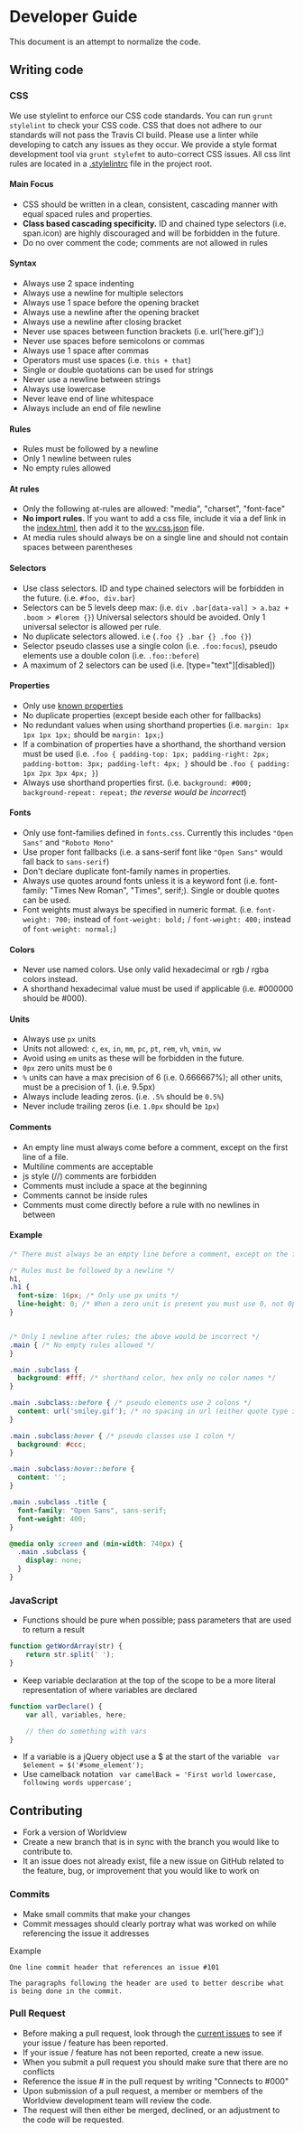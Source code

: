 # Developer Guide

This document is an attempt to normalize the code.

## Writing code

### CSS

We use stylelint to enforce our CSS code standards. You can run `grunt stylelint` to check your CSS code. CSS that does not adhere to our standards will not pass the Travis CI build. Please use a linter while developing to catch any issues as they occur. We provide a style format development tool via `grunt stylefmt` to auto-correct CSS issues. All css lint rules are located in a [.stylelintrc](https://github.com/nasa-gibs/worldview/blob/development/.stylelintrc) file in the project root.

#### Main Focus
* CSS should be written in a clean, consistent, cascading manner with equal spaced rules and properties.
* **Class based cascading specificity.** ID and chained type selectors (i.e. span.icon) are highly discouraged and will be forbidden in the future.
* Do no over comment the code; comments are not allowed in rules

#### Syntax
* Always use 2 space indenting
* Always use a newline for multiple selectors
* Always use 1 space before the opening bracket
* Always use a newline after the opening bracket
* Always use a newline after closing bracket
* Never use spaces between function brackets (i.e. url('here.gif');)
* Never use spaces before semicolons or commas
* Always use 1 space after commas
* Operators must use spaces (i.e. `this + that`)
* Single or double quotations can be used for strings
* Never use a newline between strings
* Always use lowercase
* Never leave end of line whitespace
* Always include an end of file newline

#### Rules
* Rules must be followed by a newline
* Only 1 newline between rules
* No empty rules allowed

#### At rules
* Only the following at-rules are allowed: "media", "charset", "font-face"
* **No import rules.** If you want to add a css file, include it via a def link in the [index.html](https://github.com/nasa-gibs/worldview/blob/development/web/index.html), then add it to the [wv.css.json](https://github.com/nasa-gibs/worldview/blob/master/deploy/wv.css.json) file.
* At media rules should always be on a single line and should not contain spaces between parentheses

#### Selectors
* Use class selectors. ID and type chained selectors will be forbidden in the future. (i.e. `#foo, div.bar`)
* Selectors can be 5 levels deep max: (i.e. `div .bar[data-val] > a.baz + .boom > #lorem {}`)
  Universal selectors should be avoided. Only 1 universal selector is allowed per rule.
* No duplicate selectors allowed. i.e (`.foo {} .bar {} .foo {}`)
* Selector pseudo classes use a single colon (i.e. `.foo:focus`), pseudo elements use a double colon (i.e. `.foo::before`)
* A maximum of 2 selectors can be used (i.e. [type="text"][disabled])

#### Properties
* Only use [known properties](https://github.com/betit/known-css-properties#source)
* No duplicate properties (except beside each other for fallbacks)
* No redundant values when using shorthand properties (i.e. `margin: 1px 1px 1px 1px;` should be `margin: 1px;`)
* If a combination of properties have a shorthand, the shorthand version must be used (i.e. `.foo { padding-top: 1px; padding-right: 2px; padding-bottom: 3px; padding-left: 4px; }` should be `.foo { padding: 1px 2px 3px 4px; }`)
* Always use shorthand properties first. (i.e. `background: #000; background-repeat: repeat;` _the reverse would be incorrect_)

#### Fonts
* Only use font-families defined in `fonts.css`. Currently this includes `"Open Sans"` and `"Roboto Mono"`
* Use proper font fallbacks (i.e. a sans-serif font like `"Open Sans"` would fall back to `sans-serif`)
* Don't declare duplicate font-family names in properties.
* Always use quotes around fonts unless it is a keyword font (i.e. font-family: "Times New Roman", "Times", serif;). Single or double quotes can be used.
* Font weights must always be specified in numeric format. (i.e. `font-weight: 700;` instead of `font-weight: bold;` / `font-weight: 400;` instead of `font-weight: normal;`)

#### Colors
* Never use named colors. Use only valid hexadecimal or rgb / rgba colors instead.
* A shorthand hexadecimal value must be used if applicable (i.e. #000000 should be #000).

#### Units
* Always use `px` units
* Units not allowed: `c`, `ex`, `in`, `mm`, `pc`, `pt`, `rem`, `vh`, `vmin`, `vw`
* Avoid using `em` units as these will be forbidden in the future.
* `0px` zero units must be `0`
* `%` units can have a max precision of 6 (i.e. 0.666667%); all other units, must be a precision of 1. (i.e. 9.5px)
* Always include leading zeros. (i.e. `.5%` should be `0.5%`)
* Never include trailing zeros (i.e. `1.0px` should be `1px`)

#### Comments
* An empty line must always come before a comment, except on the first line of a file.
* Multiline comments are acceptable
* js style (//) comments are forbidden
* Comments must include a space at the beginning
* Comments cannot be inside rules
* Comments must come directly before a rule with no newlines in between

#### Example
```css
/* There must always be an empty line before a comment, except on the first line of a file. */

/* Rules must be followed by a newline */
h1,
.h1 {
  font-size: 16px; /* Only use px units */
  line-height: 0; /* When a zero unit is present you must use 0, not 0px */
}


/* Only 1 newline after rules; the above would be incorrect */
.main { /* No empty rules allowed */
}

.main .subclass {
  background: #fff; /* shorthand color, hex only no color names */
}

.main .subclass::before { /* pseudo elements use 2 colons */
  content: url('smiley.gif'); /* no spacing in url (either quote type is fine) */
}

.main .subclass:hover { /* pseudo classes use 1 colon */
  background: #ccc;
}

.main .subclass:hover::before {
  content: '';
}

.main .subclass .title {
  font-family: "Open Sans", sans-serif;
  font-weight: 400;
}

@media only screen and (min-width: 740px) {
  .main .subclass {
    display: none;
  }
}

```

### JavaScript

* Functions should be pure when possible; pass parameters that are used to return a result
```js
function getWordArray(str) {
    return str.split(' ');
}
```
* Keep variable declaration at the top of the scope to be a more literal representation of where variables are declared
```js
function varDeclare() {
    var all, variables, here;

    // then do something with vars
}
```
* If a variable is a jQuery object use a $ at the start of the variable
` var $element = $('#some_element');`
* Use camelback notation
` var camelBack = 'First world lowercase, following words uppercase';`

## Contributing

* Fork a version of Worldview
* Create a new branch that is in sync with the branch you would like to contribute to.
* It an issue does not already exist, file a new issue on GitHub related to the feature, bug, or improvement that you would like to work on

### Commits

* Make small commits that make your changes
* Commit messages should clearly portray what was worked on while referencing the issue it addresses

Example

```
One line commit header that references an issue #101

The paragraphs following the header are used to better describe what
is being done in the commit.
```

### Pull Request

* Before making a pull request, look through the [current issues](https://github.com/nasa-gibs/worldview/issues) to see if your issue / feature has been reported.
* If your issue / feature has not been reported, create a new issue.
* When you submit a pull request you should make sure that there are no conflicts
* Reference the issue # in the pull request by writing "Connects to #000"
* Upon submission of a pull request, a member or members of the Worldview development team will review the code.
* The request will then either be merged, declined, or an adjustment to the code will be requested.
